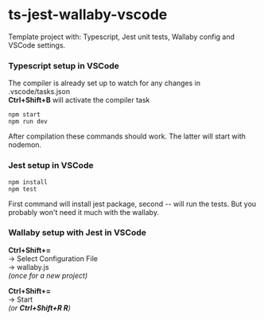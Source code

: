 # ts-jest-wallaby-vscode
Template project with: Typescript, Jest unit tests, Wallaby config and VSCode settings.

### Typescript setup in VSCode
The compiler is already set up to watch for any changes in .vscode/tasks.json  
**Ctrl+Shift+B** will activate the compiler task  
```console
npm start
npm run dev
```
After compilation these commands should work. The latter will start with nodemon.

### Jest setup in VSCode
```console
npm install
npm test
```
First command will install jest package, second -- will run the tests. But you probably won't need it much with the wallaby.

### Wallaby setup with Jest in VSCode
**Ctrl+Shift+=**  
-> Select Configuration File  
-> wallaby.js  
*(once for a new project)*

**Ctrl+Shift+=**  
-> Start  
*(or **Ctrl+Shift+R R**)*
